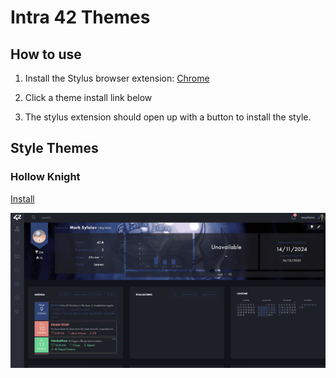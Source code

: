 # Intra 42 Themes

## How to use

1. Install the Stylus browser extension: [Chrome](https://chrome.google.com/webstore/detail/stylus/clngdbkpkpeebahjckkjfobafhncgmne?hl=en)

2. Click a theme install link below

3. The stylus extension should open up with a button to install the style.

## Style Themes

### Hollow Knight

[Install](hollow_knight.user.css)

![Hollow Knight](imgs/hollow-knight.png)